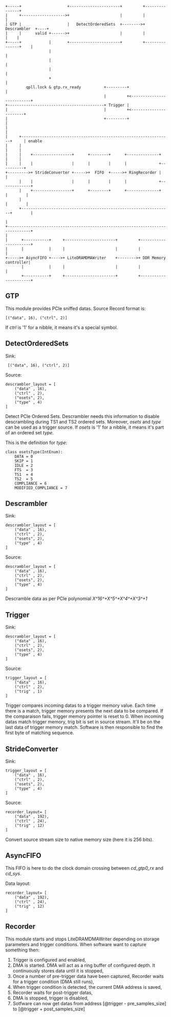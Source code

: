     +-----+                    +----------------------+         +---------------+
    |     +------------------->+                      |         |               |
    | GTP |                    |   DetectOrderedSets  +-------->+  Descrambler  +----+
    |     |      valid +------>+                      |         |               |    |
    +-----+            |       +----------------------+         +---------------+    |
                       |                                                             |
                       |                                                             |
                       |                                                             |
                       +                                                             |
             qpll.lock & gtp.rx_ready          +---------+                           |
                                               |         +<--------------------------+
    +------------------------------------------+ Trigger |
    |                                          |         +<-----------------------+
    |                                          +---------+                        |
    |                                                                             |
    |     +-----------------------------------------------------------------+     | enable
    |     |                                                                 |     |
    |     |    +-----------------+      +--------+      +--------------+    |     |
    |     |    |                 |      |        |      |              +----------+
    +--------->+ StrideConverter +----->+  FIFO  +----->+ RingRecorder |    |
          |    |                 |      |        |      |              +-------------+
          |    +-----------------+      +--------+      +--------------+    |        |
          |                                                                 |        |
          +-----------------------------------------------------------------+        |
                                                                                     |
    +--------------------------------------------------------------------------------+
    |
    |      +-----------+     +----------------------+         +----------------------+
    |      |           |     |                      |         |                      |
    +----->+ AsyncFIFO +---->+ LiteDRAMDMAWriter    +-------->+ DDR Memory controller|
           |           |     |                      |         |                      |
           +-----------+     +----------------------+         +----------------------+



## GTP
This module provides PCIe sniffed datas.
Source Record format is:

    [("data", 16), ("ctrl", 2)]
If *ctrl* is '1' for a nibble, it means it's a special symbol.

## DetectOrderedSets

Sink: 

     [("data", 16), ("ctrl", 2)]
Source:

    descrambler_layout = [
        ("data" , 16),
        ("ctrl" , 2),
        ("osets", 2),
        ("type" , 4)
    ]
    
Detect PCIe Ordered Sets. Descrambler needs this information to disable descrambling during TS1 and TS2 ordered sets.
Moreover, *osets* and *type* can be used as a trigger source.
If *osets* is '1' for a nibble, it means it's part of an ordered set *type*.

This is the definition for *type*:

    class osetsType(IntEnum):
        DATA = 0
        SKIP = 1
        IDLE = 2
        FTS  = 3
        TS1  = 4
        TS2  = 5
        COMPLIANCE = 6
        MODIFIED_COMPLIANCE = 7

## Descrambler

Sink: 

    descrambler_layout = [
        ("data" , 16),
        ("ctrl" , 2),
        ("osets", 2),
        ("type" , 4)
    ]
Source:

    descrambler_layout = [
        ("data" , 16),
        ("ctrl" , 2),
        ("osets", 2),
        ("type" , 4)
    ]

Descramble data as per PCIe polynomial  *X^16^+X^5^+X^4^+X^3^+1*

## Trigger
Sink: 

    descrambler_layout = [
        ("data" , 16),
        ("ctrl" , 2),
        ("osets", 2),
        ("type" , 4)
    ]
Source:

    trigger_layout = [
        ("data" , 16),
        ("ctrl" , 2),
        ("trig" , 1)
    ]

Trigger compares incoming datas to a trigger memory value. Each time there is a match, trigger memory presents the next data to be compared. If the comparaison fails, trigger memory pointer is reset to 0.
When incoming datas match trigger memory, trig bit is set in source stream. It'll be on the last data of trigger memory match. Software is then responsible to find the first byte of matching sequence.

## StrideConverter
Sink: 

    trigger_layout = [
        ("data" , 16),
        ("ctrl" , 2),
        ("osets", 2),
        ("type" , 4)
    ]
Source:

    recorder_layout= [
        ("data" , 192),
        ("ctrl" , 24),
        ("trig" , 12)
    ]
Convert source stream size to native memory size (here it is 256 bits).

## AsyncFIFO
This FIFO is here to do the clock domain crossing between *cd_gtp0_rx* and *cd_sys*.

Data layout:

    recorder_layout= [
        ("data" , 192),
        ("ctrl" , 24),
        ("trig" , 12)
    ]

## Recorder

This module starts and stops LiteDRAMDMAWriter depending on storage parameters and trigger conditions.
When software want to capture something then:
1. Trigger is configured and enabled,
2. DMA is started. DMA will act as a ring buffer of configured depth. It continuously stores data until it is stopped,
3. Once a number of pre-trigger data have been captured, Recorder waits for a trigger condition (DMA still runs),
4. When trigger condition is detected, the current DMA address is saved,
5. Recorder waits for post-trigger datas,
6. DMA is stopped, trigger is disabled,
7. Sotfware can now get datas from address [@trigger - pre_samples_size] to [@trigger + post_samples_size]

